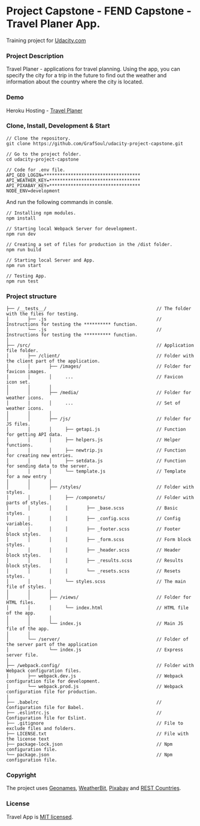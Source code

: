 # Project Capstone - FEND Capstone - Travel Planer App.
Training project for [Udacity.com]

### Project Description
Travel Planer - applications for travel planning. Using the app, 
you can specify the city for a trip in the future to find out 
the weather and information about the country where the city is located.

### Demo
Heroku Hosting - [Travel Planer]

### Clone, Install, Development & Start
```
// Clone the repository.
git clone https://github.com/GrafSoul/udacity-project-capstone.git

// Go to the project folder.
cd udacity-project-capstone

// Code for .env file.
API_GEO_LOGIN=************************************
API_WEATHER_KEY=**********************************
API_PIXABAY_KEY=**********************************
NODE_ENV=development
```

And run the following commands in consle.
```
// Installing npm modules.
npm install

// Starting local Webpack Server for development.
npm run dev 

// Creating a set of files for production in the /dist folder.
npm run build 

// Starting local Server and App.
npm run start 

// Testing App.
npm run test
```

### Project structure
```
├── /__tests__/                                         // The folder with the files for testing.
│       ├── .js                                         // Instructions for testing the ********** function.
│       └── .js                                         // Instructions for testing the ********** function.
│ 
├── /src/                                               // Application file folder.
│       ├── /client/                                    // Folder with the client part of the application.
│       │       ├── /images/                            // Folder for favicon images.
│       │       │     ...                               // Favicon icon set.
│       │       │
│       │       ├── /media/                             // Folder for weather icons.
│       │       │     ...                               // Set of weather icons.
│       │       │
│       │       ├── /js/                                // Folder for JS files.
│       │       │     ├── getapi.js                     // Function for getting API data.
│       │       │     ├── helpers.js                    // Helper functions.
│       │       │     ├── newtrip.js                    // Function for creating new entries.
│       │       │     ├── setdata.js                    // Function for sending data to the server.
│       │       │     └── template.js                   // Template for a new entry
│       │       │
│       │       ├── /styles/                            // Folder with styles.
│       │       │     ├── /componets/                   // Folder with parts of styles.
│       │       │     │       ├── _base.scss            // Basic styles.
│       │       │     │       ├── _config.scss          // Config variables.
│       │       │     │       ├── _footer.scss          // Footer block styles.
│       │       │     │       ├── _form.scss            // Form block styles.
│       │       │     │       ├── _header.scss          // Header block styles.
│       │       │     │       ├── _results.scss         // Results block styles.
│       │       │     │       └── _resets.scss          // Resets styles.
│       │       │     └── styles.scss                   // The main file of styles.
│       │       │
│       │       ├── /views/                             // Folder for HTML files.
│       │       │     └── index.html                    // HTML file of the app.
│       │       │
│       │       └── index.js                            // Main JS file of the app.
│       │
│       └── /server/                                    // Folder of the server part of the application
│               └── index.js                            // Express server file.
│
├── /webpack.config/                                    // Folder with Webpack configuration files.
│       ├── webpack.dev.js                              // Webpack configuration file for development. 
│       └── webpack.prod.js                             // Webpack configuration file for production.  
│
├── .babelrc                                            // Сonfiguration file for Babel.
├── .eslintrc.js                                        // Сonfiguration file for Eslint.
├── .gitignore                                          // File to exclude files and folders.
├── LICENSE.txt                                         // File with the license text
├── package-lock.json                                   // Npm configuration file.
└── package.json                                        // Npm configuration file.
```

### Copyright
The project uses [Geonames], [WeatherBit], [Pixabay] and [REST Countries].

### License
Travel App is [MIT licensed].

[Udacity.com]: https://www.udcity.com/
[MIT licensed]: https://github.com/GrafSoul/udacity-project-capstone/blob/master/LICENSE.txt
[WeatherBit]: https://www.weatherbit.io/api
[Geonames]: https://www.geonames.org/
[Pixabay]: https://pixabay.com/
[REST Countries]: https://restcountries.eu/
[Travel Planer]: https://herokuapp.com/